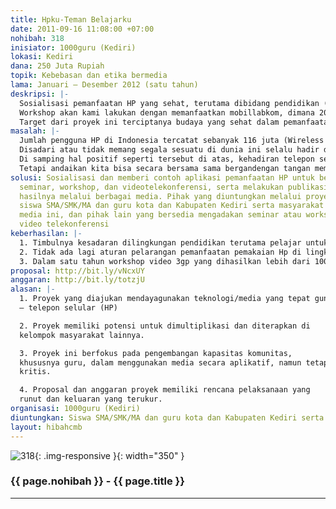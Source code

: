 ```yaml
---
title: Hpku-Teman Belajarku
date: 2011-09-16 11:08:00 +07:00
nohibah: 318
inisiator: 1000guru (Kediri)
lokasi: Kediri
dana: 250 Juta Rupiah
topik: Kebebasan dan etika bermedia
lama: Januari – Desember 2012 (satu tahun)
deskripsi: |-
  Sosialisasi pemanfaatan HP yang sehat, terutama dibidang pendidikan (guru dan siswa) dalam workshop pembuatan video dukumenter, video tutorial, dan video pembelajaran berdurasi pendek berformat 3gp dalam berbagai bidang dan mempublikasikannya secara gratis melalui berbagai media, termasuk dari hp ke hp dan dari internet ke hp.
  Workshop akan kami lakukan dengan memanfaatkan mobillabkom, dimana 20 labtop dengan aplikasi jaringan untuk pelatihan yang dikemas dalam kereta dorong siap kami pergunakan untuk pelatihan pembuatan video berformat 3gp secara gratis, bidang yang menjadi prioritas adalah pendidikan, pelayanan umum pemeritah dan swasta, industri kecil, seni dan budaya, dan bidang yang lain yang banyak dibutuhkan pelajar dalam kehidupan sehari-hari.Untuk yang jarak jauh/ di luar Kediri akan kami laksanakan dengan videotelekonferensi teknik dari 1000guru.net.
  Target dari proyek ini terciptanya budaya yang sehat dalam pemanfaatan Hp utamanya di lingkungan pendidikan, tidak adalagi pelarangan pemanfaatan Hp di lembaga pendidikan yang sudah siap, dan terciptanya 1000 konten video pembelajaran berformat 3gp
masalah: |-
  Jumlah pengguna HP di Indonesia tercatat sebanyak 116 juta (Wireless Intelligent, per September 2008) dan menempati urutan ke-6 terbanyak di dunia. Namun kenyataan di lapangan ternyata belum seperti kondisi ideal yang diharapkan. Dari sejumlah pengguna mobile di Indonesia ternyata sebagian besar hanya diperuntukkan untuk telepon, SMS dan chatting. Belum banyak yang digunakan untuk pemanfaatan pembelajaran dalam dunia pendidikan. Tantangan yang ada adalah belum banyak tersedia konten-konten pembelajaran berbasis mobile yang bisa diakses secara luas. Kebanyakan konten yang beredar di pasaran masih didominasi konten hiburan, Kenyataan ini memunculkan kebutuhan akan adanya pengembangan-pengembangan konten/aplikasi berbasis perangkat bergerak yang lebih banyak, beragam, murah dan mudah diakses
  Disadari atau tidak memang segala sesuatu di dunia ini selalu hadir dalam dua sisi (positif dan negatif), tak terkecuali telepon selular, tinggal bagaimana kita mengelola agar sisi positif berperan lebih dominan dibanding sisi negatifnya. Kiranya kita sepakat bahwa kecepatan dan ketepatan akses komunikasi tentulah merupakan hal yang sangat positif bagi para pelajar dan siapa saja yang hidup di jaman ini.
  Di samping hal positif seperti tersebut di atas, kehadiran telepon selular juga mengandung konsekwensi logis dengan berbagai dampak negatifnya. Bagi pelajar, pemanfaatan telepon selular tanpa terkendali berpotensi mencetak generasi pemalas dan berkepribadian menyimpang. Bagaimana tidak? Pengguna telepon selular selaku konsumen kini telah sedemikian dimanjakan oleh segudang fasilitas mudah dan murah yang ditawarkan produsen untuk dapat mengakses informasi global tanpa batas, sehingga siswa yang nota bene belum cukup memiliki perisai atau bekal mental yang memadai cenderung lebih suka melihat, membaca bahkan mengambil sajian yang terlalu vulgar yang bertentangan dengan nilai budaya dan ajaran agama semacam foto dan video seronok/porno yang terdapat di internet. Hal inilah yang sering dijadikan alasan keprihatinan akan maraknya penggunaan ponsel yang kini menjadi salah satu trend kehidupan modern.
  Tetapi andaikan kita bisa secara bersama sama bergandengan tangan memberi pengertian dan membuat pilihan konten-konten ponsel yang baik dan bermanfaat tentu lambat laun, ini merupakan sarana belajar yang efektif dan menyenangkan. Sehingga sarana komunikasi yang sangat familier dan sangat dibutuhkan ini merupan salah pilihan bagi para pelajar untuk menambah pengetahuan dan bukannya menjadi momok bagi dunia pendidikan
solusi: Sosialisasi dan memberi contoh aplikasi pemanfaatan HP untuk belajar melalui
  seminar, workshop, dan videotelekonferensi, serta melakukan publikasi dan menyebarluaskan
  hasilnya melalui berbagai media. Pihak yang diuntungkan melalui proyek ini adalah
  siswa SMA/SMK/MA dan guru kota dan Kabupaten Kediri serta masyarakat yang memanfaatkan
  media ini, dan pihak lain yang bersedia mengadakan seminar atau workshop dengan
  video telekonferensi
keberhasilan: |-
  1. Timbulnya kesadaran dilingkungan pendidikan terutama pelajar untuk memanfaatkan Hp yang sehat dan untuk mendukung pembelajaran di sekolah.
  2. Tidak ada lagi aturan pelarangan pemanfaatan pemakaian Hp di lingkungan sekolah dan ada mekanisme sistem pengawasan pemanfaatan Hp.
  3. Dalam satu tahun workshop video 3gp yang dihasilkan lebih dari 1000 buah dan bisa di download melalui internet secara gratis
proposal: http://bit.ly/vNcxUY
anggaran: http://bit.ly/totzjU
alasan: |-
  1. Proyek yang diajukan mendayagunakan teknologi/media yang tepat guna
  – telepon selular (HP)

  2. Proyek memiliki potensi untuk dimultiplikasi dan diterapkan di
  kelompok masyarakat lainnya.

  3. Proyek ini berfokus pada pengembangan kapasitas komunitas,
  khususnya guru, dalam menggunakan media secara aplikatif, namun tetap
  kritis.

  4. Proposal dan anggaran proyek memiliki rencana pelaksanaan yang
  runut dan keluaran yang terukur.
organisasi: 1000guru (Kediri)
diuntungkan: Siswa SMA/SMK/MA dan guru kota dan Kabupaten Kediri serta masyarakat yang memanfaatkan media ini, dan pihak lain yang bersedia mengadakan seminar atau workshop dengan video telekonferensi
layout: hibahcmb
---
```


![318](/static/img/hibahcmb/318.png){: .img-responsive }{: width="350" }

### {{ page.nohibah }} - {{ page.title }}

---
